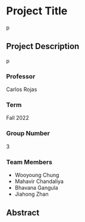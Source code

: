 # Project Title

p

## Project Description

p

### Professor
Carlos Rojas
### Term
Fall 2022
### Group Number
3
### Team Members
* Wooyoung Chung
* Mahavir Chandaliya
* Bhavana Gangula
* Jiahong Zhan

## Abstract
```




